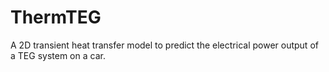# ThermTEG
A 2D transient heat transfer model to predict the electrical power output of a TEG system on a car. 
